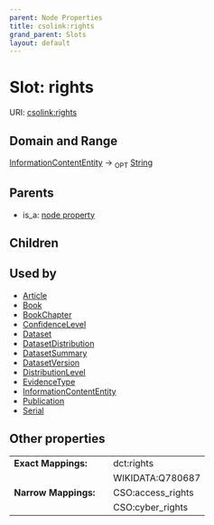```yaml
---
parent: Node Properties
title: csolink:rights
grand_parent: Slots
layout: default
---
```


# Slot: rights




URI: [csolink:rights](https://w3id.org/csolink/vocab/rights)

## Domain and Range

[InformationContentEntity](InformationContentEntity.md) ->  <sub>OPT</sub> [String](types/String.md)

## Parents

 *  is_a: [node property](node_property.md)

## Children


## Used by

 * [Article](Article.md)
 * [Book](Book.md)
 * [BookChapter](BookChapter.md)
 * [ConfidenceLevel](ConfidenceLevel.md)
 * [Dataset](Dataset.md)
 * [DatasetDistribution](DatasetDistribution.md)
 * [DatasetSummary](DatasetSummary.md)
 * [DatasetVersion](DatasetVersion.md)
 * [DistributionLevel](DistributionLevel.md)
 * [EvidenceType](EvidenceType.md)
 * [InformationContentEntity](InformationContentEntity.md)
 * [Publication](Publication.md)
 * [Serial](Serial.md)

## Other properties

|  |  |  |
| --- | --- | --- |
| **Exact Mappings:** | | dct:rights |
|  | | WIKIDATA:Q780687 |
| **Narrow Mappings:** | | CSO:access_rights |
|  | | CSO:cyber_rights |

